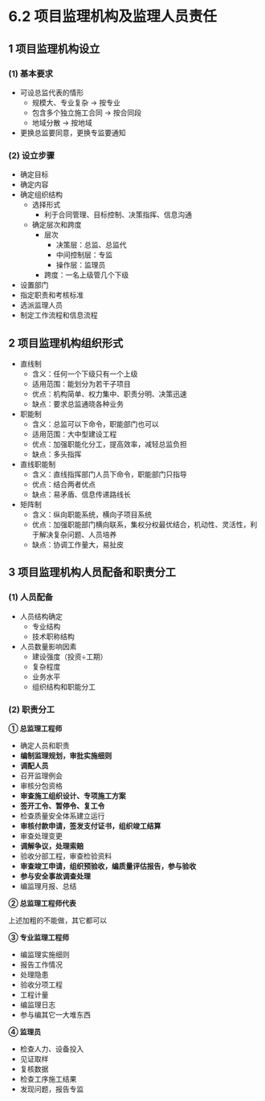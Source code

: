 # 6.2 项目监理机构及监理人员责任

## 1 项目监理机构设立

### (1) 基本要求

* 可设总监代表的情形
  * 规模大、专业复杂 -> 按专业
  * 包含多个独立施工合同 -> 按合同段
  * 地域分散 -> 按地域
* 更换总监要同意，更换专监要通知

### (2) 设立步骤

* 确定目标
* 确定内容
* 确定组织结构
  * 选择形式
    * 利于合同管理、目标控制、决策指挥、信息沟通
  * 确定层次和跨度
    * 层次
      * 决策层：总监、总监代
      * 中间控制层：专监
      * 操作层：监理员
    * 跨度：一名上级管几个下级
* 设置部门
* 指定职责和考核标准
* 选派监理人员
* 制定工作流程和信息流程

## 2 项目监理机构组织形式

* 直线制
  * 含义：任何一个下级只有一个上级
  * 适用范围：能划分为若干子项目
  * 优点：机构简单、权力集中、职责分明、决策迅速
  * 缺点：要求总监通晓各种业务
* 职能制
  * 含义：总监可以下命令，职能部门也可以
  * 适用范围：大中型建设工程
  * 优点：加强职能化分工，提高效率，减轻总监负担
  * 缺点：多头指挥
* 直线职能制
  * 含义：直线指挥部门人员下命令，职能部门只指导
  * 优点：结合两者优点
  * 缺点：易矛盾、信息传递路线长
* 矩阵制
  * 含义：纵向职能系统，横向子项目系统
  * 优点：加强职能部门横向联系，集权分权最优结合，机动性、灵活性，利于解决复杂问题、人员培养
  * 缺点：协调工作量大，易扯皮

## 3 项目监理机构人员配备和职责分工

### (1) 人员配备

* 人员结构确定
  * 专业结构
  * 技术职称结构
* 人员数量影响因素
  * 建设强度（投资÷工期）
  * 复杂程度
  * 业务水平
  * 组织结构和职能分工

### (2) 职责分工

**① 总监理工程师**

* 确定人员和职责
* **编制监理规划，审批实施细则**
* **调配人员**
* 召开监理例会
* 审核分包资格
* **审查施工组织设计、专项施工方案**
* **签开工令、暂停令、复工令**
* 检查质量安全体系建立运行
* **审核付款申请，签发支付证书，组织竣工结算**
* 审查处理变更
* **调解争议，处理索赔**
* 验收分部工程，审查检验资料
* **审查竣工申请，组织预验收，编质量评估报告，参与验收**
* **参与安全事故调查处理**
* 编监理月报、总结

**② 总监理工程师代表**

上述加粗的不能做，其它都可以

**③ 专业监理工程师**

* 编监理实施细则
* 报告工作情况
* 处理隐患
* 验收分项工程
* 工程计量
* 编监理日志
* 参与编其它一大堆东西

**④ 监理员**

* 检查人力、设备投入
* 见证取样
* 复核数据
* 检查工序施工结果
* 发现问题，报告专监
